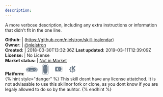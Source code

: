 ```yaml
---
description: 
---
```

A more verbose description, including any extra instructions or
information that didn't fit in the one line.

**Github:** | (https://github.com/nielstron/skill-icalendar)  
**Owner:** | [@nielstron](https://github.com/nielstron)  
**Created:** | 2018-03-30T13:32:36Z  **Last updated:** 2019-03-11T12:39:09Z  
**License:** | No License  
**Market status:** | [Not in Market](https://market.mycroft.ai/skill/)  
**Platform:**   ![](.gitbook/assets/mark-1-icon.png)  ![](.gitbook/assets/mark-2-icon.png)  ![](.gitbook/assets/picroft-icon.png)  ![](.gitbook/assets/kde.png)   
{% hint style="danger" %}
This skill dosnt have any license attatched. It is not adviasable to use this skillnor fork or clone, as you dont know if you are legaly allowed to do so by the auhtor.
{% endhint %}
